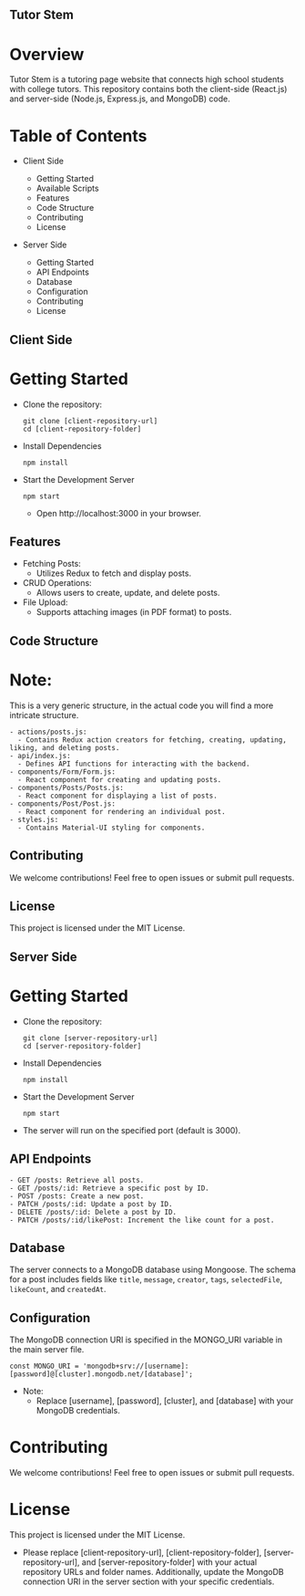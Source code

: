 ## Tutor Stem

# Overview
Tutor Stem is a tutoring page website that connects high school students with college tutors. This repository contains both the client-side (React.js) and server-side (Node.js, Express.js, and MongoDB) code.

# Table of Contents
* Client Side

  * Getting Started
  * Available Scripts
  * Features
  * Code Structure
  * Contributing
  * License
* Server Side

  * Getting Started
  * API Endpoints
  * Database
  * Configuration
  * Contributing
  * License

## Client Side
# Getting Started
* Clone the repository:
  ```
  git clone [client-repository-url]
  cd [client-repository-folder]
  ```
* Install Dependencies
   ```
  npm install
  ```
* Start the Development Server
  ```
  npm start
  ```
  * Open  http://localhost:3000 in your browser.

 ## Features
* Fetching Posts:
  * Utilizes Redux to fetch and display posts.
* CRUD Operations:
  * Allows users to create, update, and delete posts.
* File Upload:
  * Supports attaching images (in PDF format) to posts.

## Code Structure

# Note: 
This is a very generic structure, in the actual code you will find a more intricate structure. 

```
- actions/posts.js:
  - Contains Redux action creators for fetching, creating, updating, liking, and deleting posts.
- api/index.js:
  - Defines API functions for interacting with the backend.
- components/Form/Form.js:
  - React component for creating and updating posts.
- components/Posts/Posts.js:
  - React component for displaying a list of posts.
- components/Post/Post.js:
  - React component for rendering an individual post.
- styles.js:
  - Contains Material-UI styling for components.
```
## Contributing
We welcome contributions! Feel free to open issues or submit pull requests.

## License
This project is licensed under the MIT License.

## Server Side
# Getting Started

* Clone the repository:
  ```
  git clone [server-repository-url]
  cd [server-repository-folder]
  ```
* Install Dependencies
   ```
  npm install
  ```
* Start the Development Server
  ```
  npm start
  ```
* The server will run on the specified port (default is 3000).

## API Endpoints
```
- GET /posts: Retrieve all posts.
- GET /posts/:id: Retrieve a specific post by ID.
- POST /posts: Create a new post.
- PATCH /posts/:id: Update a post by ID.
- DELETE /posts/:id: Delete a post by ID.
- PATCH /posts/:id/likePost: Increment the like count for a post.
```

## Database
The server connects to a MongoDB database using Mongoose. The schema for a post includes fields like `title`, `message`, `creator`, `tags`, `selectedFile`, `likeCount`, and `createdAt`.

## Configuration
The MongoDB connection URI is specified in the MONGO_URI variable in the main server file.

```
const MONGO_URI = 'mongodb+srv://[username]:[password]@[cluster].mongodb.net/[database]';
```

* Note:
  * Replace [username], [password], [cluster], and [database] with your MongoDB credentials.
 
# Contributing
We welcome contributions! Feel free to open issues or submit pull requests.

# License
This project is licensed under the MIT License.

* Please replace [client-repository-url], [client-repository-folder], [server-repository-url], and [server-repository-folder] with your actual repository URLs and folder names. Additionally, update the MongoDB connection URI in the server section with your specific credentials.







